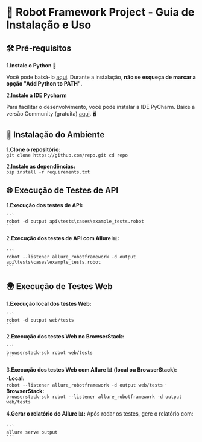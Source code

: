 # 🤖 Robot Framework Project - Guia de Instalação e Uso

## 🛠️ Pré-requisitos
1.**Instale o Python 🐍**

Você pode baixá-lo [aqui](https://www.python.org/ftp/python/3.12.5/python-3.12.5-amd64.exe). Durante a instalação, **não se esqueça de marcar a opção "Add Python to PATH"**.

2.**Instale a IDE Pycharm**

Para facilitar o desenvolvimento, você pode instalar a IDE PyCharm. Baixe a versão Community (gratuita) [aqui](https://www.jetbrains.com/pycharm/download/?section=windows/pycharm-community-2024.2.exe). 🖥️

## 🧰 Instalação do Ambiente
1.**Clone o repositório:**    
    ```
    git clone https://github.com/repo.git
    cd repo
    ```

2.**Instale as dependências:**    
    ```
    pip install -r requirements.txt
    ```

## 🌐 Execução de Testes de API
1.**Execução dos testes de API:**

    ```
    robot -d output api\tests\cases\example_tests.robot
    ```

2.**Execução dos testes de API com Allure 📊:**    

    ```
    robot --listener allure_robotframework -d output api\tests\cases\example_tests.robot
    ```

## 🌍 Execução de Testes Web
1.**Execução local dos testes Web:**    

    ```
    robot -d output web/tests
    ```

2.**Execução dos testes Web no BrowserStack:**    

    ```
    browserstack-sdk robot web/tests
    ```
3.**Execução dos testes Web com Allure 📊 (local ou BrowserStack):**    
    -**Local:**        
        ```
        robot --listener allure_robotframework -d output web/tests
        ```
    -**BrowserStack:**        
        ```
        browserstack-sdk robot --listener allure_robotframework -d output web/tests
        ```

4.**Gerar o relatório do Allure 📊:**    Após rodar os testes, gere o relatório com:

    ```
    allure serve output
    ```

